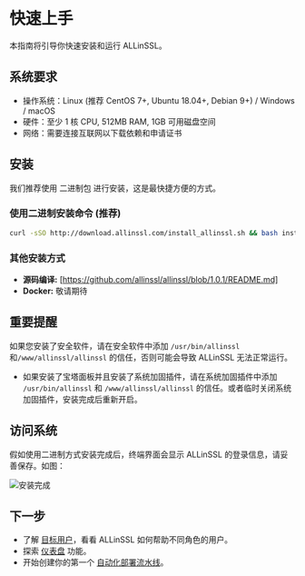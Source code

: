 # 快速上手

本指南将引导你快速安装和运行 ALLinSSL。

## 系统要求

*   操作系统：Linux (推荐 CentOS 7+, Ubuntu 18.04+, Debian 9+) / Windows / macOS
*   硬件：至少 1 核 CPU, 512MB RAM, 1GB 可用磁盘空间
*   网络：需要连接互联网以下载依赖和申请证书

## 安装

我们推荐使用 二进制包 进行安装，这是最快捷方便的方式。

### 使用二进制安装命令 (推荐)

```bash
curl -sSO http://download.allinssl.com/install_allinssl.sh && bash install_allinssl.sh allinssl
```

### 其他安装方式
*   **源码编译:** [https://github.com/allinssl/allinssl/blob/1.0.1/README.md]
*   **Docker:** 敬请期待

## 重要提醒

如果您安装了安全软件，请在安全软件中添加 `/usr/bin/allinssl`和`/www/allinssl/allinssl` 的信任，否则可能会导致 ALLinSSL 无法正常运行。

* 如果安装了宝塔面板并且安装了系统加固插件，请在系统加固插件中添加 `/usr/bin/allinssl` 和 `/www/allinssl/allinssl` 的信任。或者临时关闭系统加固插件，安装完成后重新开启。

## 访问系统

假如使用二进制方式安装完成后，终端界面会显示 ALLinSSL 的登录信息，请妥善保存。如图：

![安装完成](/images/install_success.png)

## 下一步

*   了解 [目标用户](./who-is-it-for.md)，看看 ALLinSSL 如何帮助不同角色的用户。
*   探索 [仪表盘](../features/dashboard.md) 功能。
*   开始创建你的第一个 [自动化部署流水线](../features/automation-workflows.md)。
